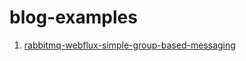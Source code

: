 # blog-examples

1. [rabbitmq-webflux-simple-group-based-messaging](rabbitmq-webflux-simple-group-based-messaging)
